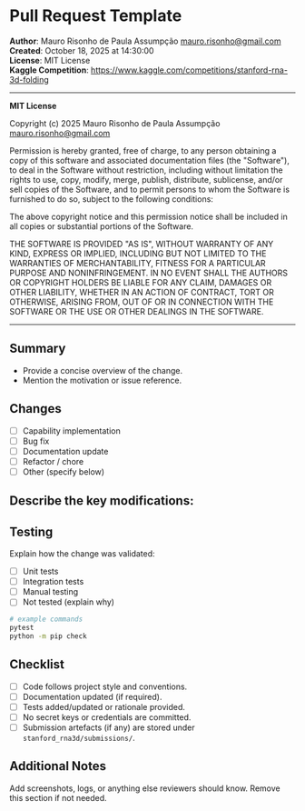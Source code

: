 # Pull Request Template

**Author**: Mauro Risonho de Paula Assumpção <mauro.risonho@gmail.com>  
**Created**: October 18, 2025 at 14:30:00  
**License**: MIT License  
**Kaggle Competition**: https://www.kaggle.com/competitions/stanford-rna-3d-folding  

---

**MIT License**

Copyright (c) 2025 Mauro Risonho de Paula Assumpção <mauro.risonho@gmail.com>

Permission is hereby granted, free of charge, to any person obtaining a copy of this software and associated documentation files (the "Software"), to deal in the Software without restriction, including without limitation the rights to use, copy, modify, merge, publish, distribute, sublicense, and/or sell copies of the Software, and to permit persons to whom the Software is furnished to do so, subject to the following conditions:

The above copyright notice and this permission notice shall be included in all copies or substantial portions of the Software.

THE SOFTWARE IS PROVIDED "AS IS", WITHOUT WARRANTY OF ANY KIND, EXPRESS OR IMPLIED, INCLUDING BUT NOT LIMITED TO THE WARRANTIES OF MERCHANTABILITY, FITNESS FOR A PARTICULAR PURPOSE AND NONINFRINGEMENT. IN NO EVENT SHALL THE AUTHORS OR COPYRIGHT HOLDERS BE LIABLE FOR ANY CLAIM, DAMAGES OR OTHER LIABILITY, WHETHER IN AN ACTION OF CONTRACT, TORT OR OTHERWISE, ARISING FROM, OUT OF OR IN CONNECTION WITH THE SOFTWARE OR THE USE OR OTHER DEALINGS IN THE SOFTWARE.

---



## Summary

- Provide a concise overview of the change.
- Mention the motivation or issue reference.

## Changes

- [ ] Capability implementation
- [ ] Bug fix
- [ ] Documentation update
- [ ] Refactor / chore
- [ ] Other (specify below)

Describe the key modifications:
- 

## Testing

Explain how the change was validated:
- [ ] Unit tests
- [ ] Integration tests
- [ ] Manual testing
- [ ] Not tested (explain why)

```bash
# example commands
pytest
python -m pip check
```

## Checklist

- [ ] Code follows project style and conventions.
- [ ] Documentation updated (if required).
- [ ] Tests added/updated or rationale provided.
- [ ] No secret keys or credentials are committed.
- [ ] Submission artefacts (if any) are stored under `stanford_rna3d/submissions/`.

## Additional Notes

Add screenshots, logs, or anything else reviewers should know. Remove this
section if not needed.
